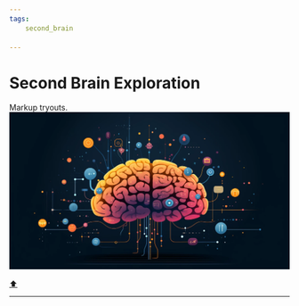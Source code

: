 ```yaml
---
tags:
	second_brain

---
```

# Second Brain Exploration

Markup tryouts.
![picture](../_resources/stsm_Building_a_Second_Brain_is_a_methodology_for_.webp)

[⬆️](#t)
  
***